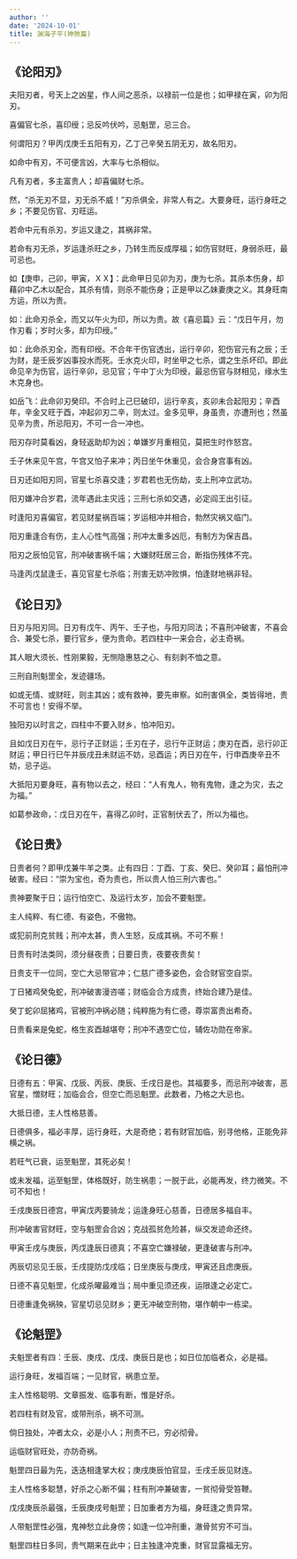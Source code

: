 ```yaml
---
author: ''
date: '2024-10-01'
title: 渊海子平(神煞篇)
---
```


## 《论阳刃》

夫阳刃者，号天上之凶星，作人间之恶杀，以禄前一位是也；如甲禄在寅，卯为阳刃。

喜偏官七杀，喜印绶；忌反吟伏吟，忌魁罡，忌三合。

何谓阳刃？甲丙戊庚壬五阳有刃，乙丁己辛癸五阴无刃，故名阳刃。

如命中有刃，不可便言凶，大率与七杀相似。

凡有刃者，多主富贵人；却喜偏财七杀。

然，“杀无刃不显，刃无杀不威！”刃杀俱全，非常人有之。大要身旺，运行身旺之乡；不要见伤官、刃旺运。

若命中元有杀刃，岁运又逢之，其祸非常。

若命有刃无杀，岁运逢杀旺之乡，乃转生而反成厚福；如伤官财旺，身弱杀旺，最可忌也。

如【庚申，己卯，甲寅，ＸＸ】：此命甲日见卯为刃，庚为七杀。其杀本伤身，却藉卯中乙木以配合，其杀有情，则杀不能伤身；正是甲以乙妹妻庚之义。其身旺南方运，所以为贵。

如：此命刃杀全，而又以午火为印，所以为贵。故《喜忌篇》云：“戊日午月，勿作刃看；岁时火多，却为印绶。”

如：此命杀刃全，而有印绶。不合年干伤官透出，运行辛卯，犯伤官元有之辰；壬为财，是壬辰岁凶事投水而死。壬水克火印，时坐甲之七杀，谓之生杀坏印。即此命见辛为伤官，运行辛卯，忌见官；午中丁火为印绶，最忌伤官与财相见，缘水生木克身也。

如岳飞：此命卯刃癸印。不合时上己巳破印，运行辛亥，亥卯未合起阳刃；辛酉年，辛金又旺于酉，冲起卯刃二辛，则太过。金多见甲，身虽贵，亦遭刑也；然虽见辛为贵，所忌阳刃，不可一合一冲也。

阳刃存时莫看凶，身轻返助却为凶；单嫌岁月重相见，莫把生时作怒宫。

壬子休来见午宫，午宫又怕子来冲；丙日坐午休重见，会合身宫事有凶。

日刃还如阳刃同，官星七杀喜交逢；岁君若也无伤劫，支上刑冲立武功。

阳刃嫌冲合岁君，流年遇此主灾迍；三刑七杀如交遇，必定阎王出引征。

时逢阳刃喜偏官，若见财星祸百端；岁运相冲并相合，勃然灾祸又临门。

阳刃重逢合有伤，主人心性气高强；刑冲太重多凶厄，有制方为保吉昌。

阳刃之辰怕见官，刑冲破害祸千端；大嫌财旺居三合，断指伤残体不完。

马逢丙戊鼠逢壬，喜见官星七杀临；刑害无妨冲败惧，怕逢财地祸非轻。

## 《论日刃》

日刃与阳刃同。日刃有戊午、丙午、壬子也，与阳刃同法；不喜刑冲破害，不喜会合、兼受七杀，要行官乡，便为贵命。若四柱中一来会合，必主奇祸。

其人眼大须长、性刚果毅，无恻隐惠慈之心、有刻剥不恤之意。

三刑自刑魁罡全，发迹疆场。

如或无情、或财旺，则主其凶；或有救神，要先审察。如刑害俱全，类皆得地，贵不可言也！安得不举。

独阳刃以时言之，四柱中不要入财乡，怕冲阳刃。

且如戊日刃在午，忌行子正财运；壬刃在子，忌行午正财运；庚刃在酉，忌行卯正财运；甲日行巳午并辰戌丑未财运不妨，忌酉运；丙日刃在午，行申酉庚辛丑不妨，忌子运。

大抵阳刃要身旺，喜有物以去之，经曰：“人有鬼人，物有鬼物，逢之为灾，去之为福。”

如葛参政命，：戊日刃在午，喜得乙卯时，正官制伏去了，所以为福也。

## 《论日贵》

日贵者何？即甲戊兼牛羊之类。止有四日：丁酉、丁亥、癸巳、癸卯耳；最怕刑冲破害。经曰：“崇为宝也，奇为贵也，所以贵人怕三刑六害也。”

贵神要聚于日；运行怕空亡、及运行太岁，加会不要魁罡。

主人纯粹、有仁德、有姿色，不傲物。

或犯前刑克贫贱；刑冲太甚，贵人生怒，反成其祸。不可不察！

日贵有时法类同，须分昼夜贵；日要日贵，夜要夜贵矣！

日贵支干一位同，空亡大忌带官冲；仁慈广德多姿色，会合财官空自崇。

丁日猪鸡癸兔蛇，刑冲破害漫咨嗟；财临会合方成贵，终始合建乃是佳。

癸丁蛇卯屈猪鸡，官被刑冲祸必随；纯粹施为有仁德，尊崇富贵出希奇。

日贵看来是兔蛇，格生亥酉越堪夸；刑冲不遇空亡位，辅佐功勋在帝家。

## 《论日德》

日德有五：甲寅、戊辰、丙辰、庚辰、壬戌日是也。其福要多，而忌刑冲破害，恶官星，憎财旺；加临会合，但空亡而忌魁罡。此数者，乃格之大忌也。

大抵日德，主人性格慈善。

日德俱多，福必丰厚，运行身旺，大是奇绝；若有财官加临，别寻他格，正能免非横之祸。

若旺气已衰，运至魁罡，其死必矣！

或未发福，运至魁罡，体格既好，防生祸患；一脱于此，必能再发，终力微笑。不可不知也！

壬戌庚辰日德宫，甲寅戊丙要骑龙；运逢身旺心慈善，日德居多福自丰。

刑冲破害官财旺，空与魁罡会合凶；克战孤贫危险甚，纵交发迹命还终。

甲寅壬戌与庚辰，丙戊逢辰日德真；不喜空亡嫌禄破，更逢破害与刑冲。

丙辰切忌见壬辰，壬戌提防戊戌临；日坐庚辰与庚戌，甲寅还且虑庚辰。

日德不喜见魁罡，化成杀曜最难当；局中重见须还疾，运限逢之必定亡。

日德重逢免祸殃，官星切忌见财乡；更无冲破空刑物，堪作朝中一栋梁。

## 《论魁罡》

夫魁罡者有四：壬辰、庚戌、戊戌、庚辰日是也；如日位加临者众，必是福。

运行身旺，发福百端；一见财官，祸患立至。

主人性格聪明、文章振发、临事有断，惟是好杀。

若四柱有财及官，或带刑杀，祸不可测。

倘日独处，冲者太众，必是小人；刑责不已，穷必彻骨。

运临财官旺处，亦防奇祸。

魁罡四日最为先，迭迭相逢掌大权；庚戌庚辰怕官显，壬戌壬辰见财连。

主人性格多聪慧，好杀之心断不偏；柱有刑冲兼破害，一贫彻骨受笞鞭。

戊戌庚辰杀最强，壬辰庚戌号魁罡；日加重者方为福，身旺逢之贵异常。

人带魁罡性必强，鬼神愁立此身傍；如逢一位冲刑重，澈骨贫穷不可当。

魁罡四柱日多同，贵气期来在此中；日主独逢冲克重，财官显露福无穷。
